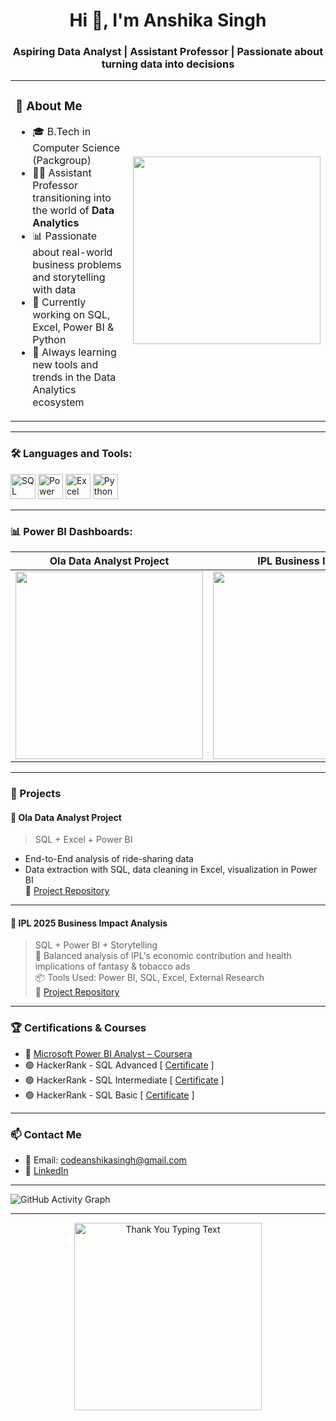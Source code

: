 <h1 align="center">Hi 👋, I'm Anshika Singh</h1>
<h3 align="center">Aspiring Data Analyst | Assistant Professor  | Passionate about turning data into decisions</h3>

<table>
  <tr>
    <td>
      <h3>🌟 About Me</h3>
      <ul>
        <li>🎓 B.Tech in Computer Science (Packgroup)</li>
        <li>👩‍🏫 Assistant Professor transitioning into the world of <strong>Data Analytics</strong></li>
        <li>📊 Passionate about real-world business problems and storytelling with data</li>
        <li>🚀 Currently working on SQL, Excel, Power BI & Python</li>
        <li>🧠 Always learning new tools and trends in the Data Analytics ecosystem</li>
      </ul>
    </td>
    <td>
      <img src="https://media.giphy.com/media/qgQUggAC3Pfv687qPC/giphy.gif" width="300" />
    </td>
  </tr>
</table>


---

### 🛠️ Languages and Tools:
<p align="left">
  <img src="https://camo.githubusercontent.com/f0c7f8923ef8ad189fc79d33a4db16cf43f260d1a50ccd37b61da50d86947400/68747470733a2f2f696d672e69636f6e73382e636f6d2f3f73697a653d3130302669643d31313735363126666f726d61743d706e6726636f6c6f723d303030303030" alt="SQL width="40" height="40"/> 
  <img src="https://camo.githubusercontent.com/57247cc4557712e0b8d125d531528701ab118d11396d24da837f34f94e877ed2/68747470733a2f2f696d672e69636f6e73382e636f6d2f3f73697a653d3130302669643d71596677707352584563706326666f726d61743d706e6726636f6c6f723d303030303030" alt="Power BI" width="40" height="40"/>
  <img src="https://cdn.worldvectorlogo.com/logos/microsoft-excel-2013.svg" alt="Excel" width="40" height="40"/> 
  <img src="https://cdn.iconscout.com/icon/free/png-256/python-3521655-2945099.png" alt="Python" width="40" height="40"/>
</p>

---

### 📊 Power BI Dashboards:
| Ola Data Analyst Project | IPL Business Impact |
|--------------------------|----------------------|
| <img src="https://github.com/codeanshikasingh/ola-data-analyst-project/raw/main/ola-dashboard-preview.png" width="300"/> | <img src="https://github.com/codeanshikasingh/ipl-dashboard/raw/main/ipl-dashboard-preview.png" width="300"/> |

---

### 🧠 Projects

#### 📌 Ola Data Analyst Project
> SQL + Excel + Power BI   
- End-to-End analysis of ride-sharing data  
- Data extraction with SQL, data cleaning in Excel, visualization in Power BI  
🔗 [Project Repository](https://github.com/codeanshikasingh/ola-data-analyst-project)

---

#### 📌 IPL 2025 Business Impact Analysis
> SQL + Power BI + Storytelling  
🎯 Balanced analysis of IPL's economic contribution and health implications of fantasy & tobacco ads  
📦 Tools Used: Power BI, SQL, Excel, External Research  
🔗 [Project Repository](https://github.com/codeanshikasingh/ipl-dashboard)

---

### 🏆 Certifications & Courses
- 🧾 [Microsoft Power BI Analyst – Coursera](https://www.coursera.org/api/certificate.v1/pdf/IXYZ94LCVSME)
- 🟢 HackerRank - SQL Advanced [ [Certificate](https://www.hackerrank.com/certificates/78cce075884f) ]
- 🟢 HackerRank - SQL Intermediate [ [Certificate](https://www.hackerrank.com/certificates/557e0aa88b1d) ]
- 🟢 HackerRank - SQL Basic [ [Certificate](https://www.hackerrank.com/certificates/b481b4cc5131) ]

---

### 📫 Contact Me
- 📧 Email: codeanshikasingh@gmail.com  
- 💼 [LinkedIn](https://www.linkedin.com/in/anshika-singh-22a538252/)


---

![GitHub Activity Graph](https://github-readme-activity-graph.cyclic.app/graph?username=codeanshikasingh&theme=react-dark&hide_border=true)

---
<p align="center">

  <img src="https://camo.githubusercontent.com/ac8de58cf050771002ef868828bf156ad54610ddc57544aa42d9198396cd99bd/68747470733a2f2f726561646d652d747970696e672d7376672e6865726f6b756170702e636f6d2f3f666f6e743d5269676874656f75732673697a653d323526763d74727565266865696768743d3630266475726174696f6e3d35353030266c696e65733d5468616e6b732b466f722b53746f7070696e672b4279212be29c8cf09f8fbd3b2b486176652b612b4e6963652b446179212be29ca83b" alt="Thank You Typing Text" width="300"/>
</p>
